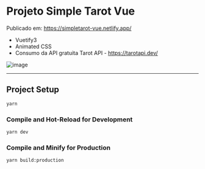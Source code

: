 # Projeto Simple Tarot Vue

Publicado em: https://simpletarot-vue.netlify.app/

- Vuetify3
- Animated CSS
- Consumo da API gratuita Tarot API - https://tarotapi.dev/

![image](https://github.com/silvanat/simpletarotvue/assets/1665405/928ec6a9-62f3-4ec5-8ff2-5fc0a42ee079)



------------------------------------------------------------------------

## Project Setup

```sh
yarn
```

### Compile and Hot-Reload for Development

```sh
yarn dev
```

### Compile and Minify for Production

```sh
yarn build:production
```
